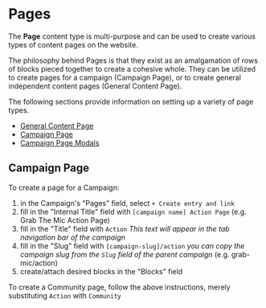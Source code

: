 # Pages

The **Page** content type is multi-purpose and can be used to create various types of content pages on the website.

The philosophy behind Pages is that they exist as an amalgamation of rows of blocks pieced together to create a cohesive whole. They can be utilized to create pages for a campaign (Campaign Page), or to create general independent content pages (General Content Page).

The following sections provide information on setting up a variety of page types.

* [General Content Page](general-content-page.md)
* [Campaign Page](campaign-page.md)
* [Campaign Page Modals](campaign-page-modals.md)

## Campaign Page

To create a page for a Campaign:

1.  in the Campaign's "Pages" field, select `+ Create entry and link`
2.  fill in the "Internal Title" field with `[campaign name] Action Page` (e.g. Grab The Mic Action Page)
3.  fill in the "Title" field with `Action` _This text will appear in the tab navigation bar of the campaign_
4.  fill in the "Slug" field with `[campaign-slug]/action` _you can copy the campaign slug from the `Slug` field of the parent campaign_ (e.g. grab-mic/action)
5.  create/attach desired blocks in the "Blocks" field

To create a Community page, follow the above instructions, merely substituting `Action` with `Community`

